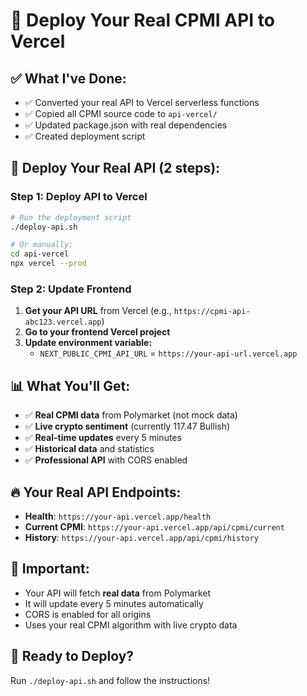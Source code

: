 # 🚀 Deploy Your Real CPMI API to Vercel

## ✅ **What I've Done:**
- ✅ Converted your real API to Vercel serverless functions
- ✅ Copied all CPMI source code to `api-vercel/`
- ✅ Updated package.json with real dependencies
- ✅ Created deployment script

## 🎯 **Deploy Your Real API (2 steps):**

### Step 1: Deploy API to Vercel
```bash
# Run the deployment script
./deploy-api.sh

# Or manually:
cd api-vercel
npx vercel --prod
```

### Step 2: Update Frontend
1. **Get your API URL** from Vercel (e.g., `https://cpmi-api-abc123.vercel.app`)
2. **Go to your frontend Vercel project**
3. **Update environment variable:**
   - `NEXT_PUBLIC_CPMI_API_URL` = `https://your-api-url.vercel.app`

## 📊 **What You'll Get:**
- ✅ **Real CPMI data** from Polymarket (not mock data)
- ✅ **Live crypto sentiment** (currently 117.47 Bullish)
- ✅ **Real-time updates** every 5 minutes
- ✅ **Historical data** and statistics
- ✅ **Professional API** with CORS enabled

## 🔥 **Your Real API Endpoints:**
- **Health**: `https://your-api.vercel.app/health`
- **Current CPMI**: `https://your-api.vercel.app/api/cpmi/current`
- **History**: `https://your-api.vercel.app/api/cpmi/history`

## 🚨 **Important:**
- Your API will fetch **real data** from Polymarket
- It will update every 5 minutes automatically
- CORS is enabled for all origins
- Uses your real CPMI algorithm with live crypto data

## 🚀 **Ready to Deploy?**
Run `./deploy-api.sh` and follow the instructions!
